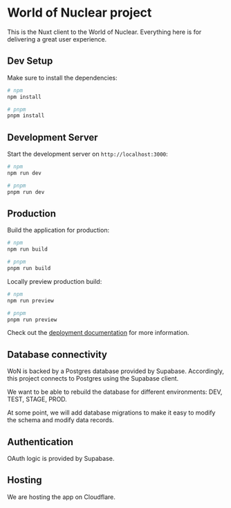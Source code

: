 # World of Nuclear project

This is the Nuxt client to the World of Nuclear. Everything here is for delivering a great user experience.

## Dev Setup

Make sure to install the dependencies:

```bash
# npm
npm install

# pnpm
pnpm install
```

## Development Server

Start the development server on `http://localhost:3000`:

```bash
# npm
npm run dev

# pnpm
pnpm run dev
```

## Production

Build the application for production:

```bash
# npm
npm run build

# pnpm
pnpm run build
```

Locally preview production build:

```bash
# npm
npm run preview

# pnpm
pnpm run preview
```

Check out the [deployment documentation](https://nuxt.com/docs/getting-started/deployment) for more information.

## Database connectivity

WoN is backed by a Postgres database provided by Supabase. Accordingly, this project connects to Postgres using the Supabase client.

We want to be able to rebuild the database for different environments: DEV, TEST, STAGE, PROD.

At some point, we will add database migrations to make it easy to modify the schema and modify data records.

## Authentication

OAuth logic is provided by Supabase.

## Hosting

We are hosting the app on Cloudflare.
